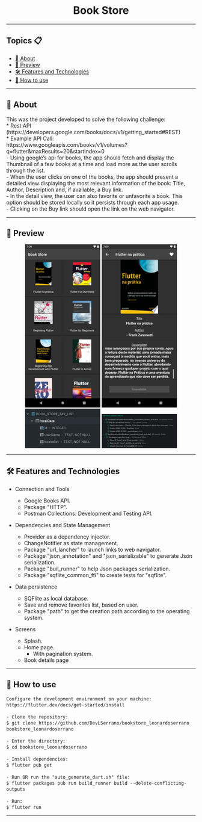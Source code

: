 

<h1 align="center">Book Store</h1>

---

<h2>Topics 📋</h2>

   <p>

   - [📖 About](#-about)
   - [📖 Preview](#-preview)
   - [🛠️ Features and Technologies](#%EF%B8%8F-features-and-technologies)
   - [🤔 How to use](#-how-to-use)
 
   </p>

---

<h2>📖 About</h2>

<p>
    This was the project developed to solve the following challenge:<br>
    * Rest API (https://developers.google.com/books/docs/v1/getting_started#REST) <br>
    * Example API Call:<br>
    https://www.googleapis.com/books/v1/volumes?q=flutter&maxResults=20&startIndex=0 <br>
    - Using google’s api for books, the app should fetch and display the Thumbnail of a few books at a time and load more as the user scrolls through the list.<br>
    - When the user clicks on one of the books, the app should present a detailed view displaying the most relevant information of the book: Title, Author, Description and, if available, a Buy link.<br>
    - In the detail view, the user can also favorite or unfavorite a book. This option should be stored locally so it persists through each app usage.<br>
    - Clicking on the Buy link should open the link on the web navigator.<br>
</p>

---

<h2>📱 Preview</h2>

   <p align="center">
      <img src="assets\images\home_preview.png" width="200" alt="Home Preview"/>
      <img src="assets\images\detail_preview.png" width="200" alt="Detail Preview"/>
      <img src="assets\images\bd_preview_1.png" width="200" alt="BD Preview 1"/>
      <img src="assets\images\test_preview.png" width="200" alt="BD Preview 1"/>
   </p>
   

---

<h2>🛠️ Features and Technologies</h2>

* Connection and Tools<br>
    - Google Books API.<br>
    - Package "HTTP".<br>
    - Postman Collections: Development and Testing API.<br>

* Dependencies and State Management<br>
    - Provider as a dependency injector.<br>
    - ChangeNotifier as state management.<br>
    - Package "url_lancher" to launch links to web navigator.<br>
    - Package "json_annotation" and "json_serializable" to generate Json serialization.<br>
    - Package "buil_runner" to help Json packages serialization.<br>
    - Package "sqflite_common_ffi" to create tests for "sqflite".<br>

* Data persistence<br>
    - SQFlite as local database.<br>
    - Save and remove favorites list, based on user.<br>
    - Package "path" to get the creation path according to the operating system.<br>

* Screens<br>
    - Splash.<br>
    - Home page.<br>
      - With pagination system.<br>
    - Book details page<br>
  
 </p>

---

<h2>🤔 How to use</h2>

   ```
   Configure the development environment on your machine:
   https://flutter.dev/docs/get-started/install

   - Clone the repository:
   $ git clone https://github.com/DevLSerrano/bookstore_leonardoserrano bookstore_leonardoserrano

   - Enter the directory:
   $ cd bookstore_leonardoserrano

   - Install dependencies:
   $ flutter pub get
   
   - Run OR run the "auto_generate_dart.sh" file:
   $ flutter packages pub run build_runner build --delete-conflicting-outputs
   
   - Run:
   $ flutter run
   ```

---

 
